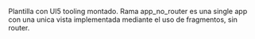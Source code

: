 Plantilla con UI5 tooling montado. Rama app_no_router es una single app con una unica vista implementada mediante el uso de fragmentos, sin router.